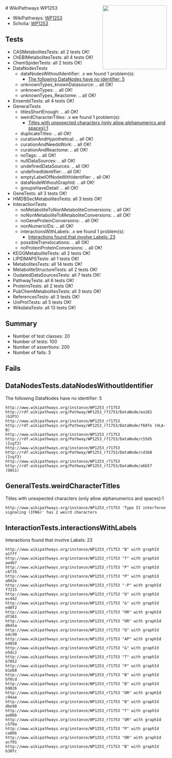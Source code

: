 <img style="float: right; width: 200px" src="https://upload.wikimedia.org/wikipedia/commons/thumb/8/83/Wplogo_with_text_500.png/640px-Wplogo_with_text_500.png" />
# WikiPathways WP1253

* WikiPathways: [WP1253](https://new.wikipathways.org/pathways/WP1253)
* Scholia: [WP1253](https://scholia.toolforge.org/wikipathways/WP1253)
## Tests
* CASMetabolitesTests: all 2 tests OK!
* ChEBIMetabolitesTests: all 4 tests OK!
* ChemSpiderTests: all 2 tests OK!
* DataNodesTests
    * dataNodesWithoutIdentifier: .x we found 1 problem(s):
        * [The following DataNodes have no identifier: 5](#d2d32fa4)
    * unknownTypes_knownDatasource: .. all OK!
    * unknownTypes: .. all OK!
    * unknownTypes_Reactome: .. all OK!
* EnsemblTests: all 4 tests OK!
* GeneralTests
    * titlesShortEnough: .. all OK!
    * weirdCharacterTitles: .x we found 1 problem(s):
        * [Titles with unexpected characters (only allow alphanumerics and spaces):1](#fda87b3f)
    * duplicateTitles: .. all OK!
    * curationAndHypothetical: .. all OK!
    * curationAndNeedsWork: .. all OK!
    * curationAndReactome: .. all OK!
    * noTags: .. all OK!
    * nullDataSources: .. all OK!
    * undefinedDataSources: .. all OK!
    * undefinedIdentifier: .. all OK!
    * emptyLabelOfNodeWithIdentifier: .. all OK!
    * dataNodeWithoutGraphId: .. all OK!
    * groupsHaveDetail: .. all OK!
* GeneTests: all 3 tests OK!
* HMDBSecMetabolitesTests: all 3 tests OK!
* InteractionTests
    * noMetaboliteToNonMetaboliteConversions: .. all OK!
    * noNonMetaboliteToMetaboliteConversions: .. all OK!
    * noGeneProteinConversions: .. all OK!
    * nonNumericIDs: .. all OK!
    * interactionsWithLabels: .x we found 1 problem(s):
        * [Interactions found that involve Labels: 23](#fe97a8da)
    * possibleTranslocations: .. all OK!
    * noProteinProteinConversions: .. all OK!
* KEGGMetaboliteTests: all 2 tests OK!
* LIPIDMAPSTests: all 1 tests OK!
* MetabolitesTests: all 14 tests OK!
* MetaboliteStructureTests: all 2 tests OK!
* OudatedDataSourcesTests: all 7 tests OK!
* PathwayTests: all 6 tests OK!
* ProteinsTests: all 2 tests OK!
* PubChemMetabolitesTests: all 3 tests OK!
* ReferencesTests: all 3 tests OK!
* UniProtTests: all 5 tests OK!
* WikidataTests: all 13 tests OK!


## Summary

* Number of test classes: 20
* Number of tests: 100
* Number of assertions: 200
* Number of fails: 3

## Fails

<a name="d2d32fa4" />

## DataNodesTests.dataNodesWithoutIdentifier

The following DataNodes have no identifier: 5
```
http://www.wikipathways.org/instance/WP1253_r71753 http://rdf.wikipathways.org/Pathway/WP1253_r71753/DataNode/ea102 (G1P3)
http://www.wikipathways.org/instance/WP1253_r71753 http://rdf.wikipathways.org/Pathway/WP1253_r71753/DataNode/f68fe (HLA-B)
http://www.wikipathways.org/instance/WP1253_r71753 http://rdf.wikipathways.org/Pathway/WP1253_r71753/DataNode/c55d5 (Isgf3)
http://www.wikipathways.org/instance/WP1253_r71753 http://rdf.wikipathways.org/Pathway/WP1253_r71753/DataNode/cd168 (Isgf3)
http://www.wikipathways.org/instance/WP1253_r71753 http://rdf.wikipathways.org/Pathway/WP1253_r71753/DataNode/a6b57 (OAS1)
```

<a name="fda87b3f" />

## GeneralTests.weirdCharacterTitles

Titles with unexpected characters (only allow alphanumerics and spaces):1
```
http://www.wikipathways.org/instance/WP1253_r71753 'Type II interferon signaling (IFNG)' has 2 weird characters
```

<a name="fe97a8da" />

## InteractionTests.interactionsWithLabels

Interactions found that involve Labels: 23
```
http://www.wikipathways.org/instance/WP1253_r71753 "B" with graphId a1fff
http://www.wikipathways.org/instance/WP1253_r71753 "T" with graphId ae4b7
http://www.wikipathways.org/instance/WP1253_r71753 "P" with graphId c6f35
http://www.wikipathways.org/instance/WP1253_r71753 "P" with graphId a042e
http://www.wikipathways.org/instance/WP1253_r71753 "-P" with graphId f7215
http://www.wikipathways.org/instance/WP1253_r71753 "O" with graphId ec442
http://www.wikipathways.org/instance/WP1253_r71753 "&" with graphId e40f2
http://www.wikipathways.org/instance/WP1253_r71753 "OR" with graphId df361
http://www.wikipathways.org/instance/WP1253_r71753 "OR" with graphId d645a
http://www.wikipathways.org/instance/WP1253_r71753 "O" with graphId e4c99
http://www.wikipathways.org/instance/WP1253_r71753 "AP" with graphId e4928
http://www.wikipathways.org/instance/WP1253_r71753 "&" with graphId e5dc2
http://www.wikipathways.org/instance/WP1253_r71753 "T" with graphId b7052
http://www.wikipathways.org/instance/WP1253_r71753 "P" with graphId b1eb8
http://www.wikipathways.org/instance/WP1253_r71753 "B" with graphId bf0cd
http://www.wikipathways.org/instance/WP1253_r71753 "B" with graphId b9826
http://www.wikipathways.org/instance/WP1253_r71753 "OR" with graphId c94ae
http://www.wikipathways.org/instance/WP1253_r71753 "B" with graphId dbe98
http://www.wikipathways.org/instance/WP1253_r71753 "T" with graphId aa86b
http://www.wikipathways.org/instance/WP1253_r71753 "OR" with graphId c5f8a
http://www.wikipathways.org/instance/WP1253_r71753 "P" with graphId ca06b
http://www.wikipathways.org/instance/WP1253_r71753 "OR" with graphId acf01
http://www.wikipathways.org/instance/WP1253_r71753 "B" with graphId b38fc
```

